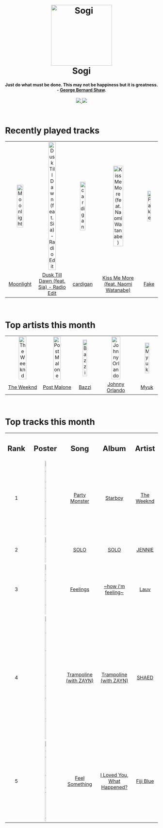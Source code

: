 <h1 align='center'>
  <br>
  <a href='https://www.youtube.com/watch?v=dQw4w9WgXcQ'><img src='https://i.ibb.co/XYSwTqV/kaguya-modified.png' alt='Sogi' width='200'></a>
  <br>
  Sogi
  <br>
</h1>

<h4 align='center'>Just do what must be done. This may not be happiness but it is greatness. - <a href='https://duckduckgo.com/?q=George+Bernard+Shaw' target='_blank'>George Bernard Shaw</a>.</h4>

<p align='center'>
  <a href='https://discord.gg/96EA7ENfV9'>
    <img src='https://img.shields.io/discord/775232281954353183?color=blue&label=Discord'>
  </a>
  <a href='https://sxoxgxi.pythonanywhere.com/'><img src='https://img.shields.io/website?down_color=red&down_message=offline&label=Blog&up_color=light%20green&up_message=online&url=https%3A%2F%2Fsxoxgxi.pythonanywhere.com'></a>
</p>

<!------ RECENTLY PLAYED ------>

<p recentlyplayed, float='left'>
  <br>
  <h1>Recently played tracks</h1>
  <p></p>
  <table style='width:100%'>
    <tr align='center'>
      <td><img class='artists' src='https://images.weserv.nl/?mask=circle&url=https://i.scdn.co/image/ab67616d0000b273da513d25e8b3cdd4f43f7512' alt='Moonlight' style='width:50%'>
      </td>
      <td><img class='artists' src='https://images.weserv.nl/?mask=circle&url=https://i.scdn.co/image/ab67616d0000b2732bdcb339402ebd78651f09c8' alt='Dusk Till Dawn (feat. Sia) - Radio Edit' style='width:50%'>
      </td>
      <td><img class='artists' src='https://images.weserv.nl/?mask=circle&url=https://i.scdn.co/image/ab67616d0000b27395f754318336a07e85ec59bc' alt='cardigan' style='width:50%'>
      </td>
      <td><img class='artists' src='https://images.weserv.nl/?mask=circle&url=https://i.scdn.co/image/ab67616d0000b27302e38aa08451ffc986f76247' alt='Kiss Me More (feat. Naomi Watanabe)' style='width:50%'>
      </td>
      <td><img class='artists' src='https://images.weserv.nl/?mask=circle&url=https://i.scdn.co/image/ab67616d0000b2737eff443a62c51d7f9d39dc20' alt='Fake' style='width:50%'>
      </td>
    </tr>
    <tr align='center'>
      <td>
      <a href='https://open.spotify.com/track/1rWzYSHyZ5BiI4DnDRCwy7'>Moonlight</a>
      </td>
      <td>
      <a href='https://open.spotify.com/track/3e7sxremeOE3wTySiOhGiP'>Dusk Till Dawn (feat. Sia) - Radio Edit</a>
      </td>
      <td>
      <a href='https://open.spotify.com/track/4R2kfaDFhslZEMJqAFNpdd'>cardigan</a>
      </td>
      <td>
      <a href='https://open.spotify.com/track/6XgBxK1v4li6dOI5to10Sz'>Kiss Me More (feat. Naomi Watanabe)</a>
      </td>
      <td>
      <a href='https://open.spotify.com/track/4Gt2kh3QbAGU6yquOWn4aW'>Fake</a>
      </td>
    </tr>
  </table>
</p recentlyplayed>
<!------ .RECENTLY PLAYED ------>
<!------ TOP ARTISTS ------>

<p topartists, float='left'>
  <br>
  <h1>Top artists this month</h1>
  <p></p>
  <table style='width:100%'>
    <tr align='center'>
      <td><img class='artists' src='https://images.weserv.nl/?mask=circle&url=https://i.scdn.co/image/ab6761610000e5ebb5f9e28219c169fd4b9e8379' alt='The Weeknd' style='width:50%'>
      </td>
      <td><img class='artists' src='https://images.weserv.nl/?mask=circle&url=https://i.scdn.co/image/ab6761610000e5ebb894ef9fa437b0389c5567cc' alt='Post Malone' style='width:50%'>
      </td>
      <td><img class='artists' src='https://images.weserv.nl/?mask=circle&url=https://i.scdn.co/image/ab6761610000e5eb335e53b32dfd6e33fef91466' alt='Bazzi' style='width:50%'>
      </td>
      <td><img class='artists' src='https://images.weserv.nl/?mask=circle&url=https://i.scdn.co/image/ab6761610000e5eb1d851d77d3ab7d1a29808cb3' alt='Johnny Orlando' style='width:50%'>
      </td>
      <td><img class='artists' src='https://images.weserv.nl/?mask=circle&url=https://i.scdn.co/image/ab6761610000e5eb436de0a4e313bdc54b98c79c' alt='Myuk' style='width:50%'>
      </td>
    </tr>
    <tr align='center'>
      <td>
      <a href='https://open.spotify.com/artist/1Xyo4u8uXC1ZmMpatF05PJ'>The Weeknd</a>
      </td>
      <td>
      <a href='https://open.spotify.com/artist/246dkjvS1zLTtiykXe5h60'>Post Malone</a>
      </td>
      <td>
      <a href='https://open.spotify.com/artist/4GvEc3ANtPPjt1ZJllr5Zl'>Bazzi</a>
      </td>
      <td>
      <a href='https://open.spotify.com/artist/6aX6KqXgEcARRHwvWxHcFW'>Johnny Orlando</a>
      </td>
      <td>
      <a href='https://open.spotify.com/artist/7oVNI7cJUA5f1Qvu8vQlq9'>Myuk</a>
      </td>
    </tr>
  </table>
</p topartists>
<!------ .TOP ARTISTS ------>

<!------ TOP SONGS ------>

<p topsongs, float='left' >
  <br>
  <h1>Top tracks this month</h1>
  <p></p>
  <table style='width:100%'>
    <tr align='center'>
      <td>
      <h2>Rank</h2>
      </td>
      <td>
      <h2>Poster</h2>
      </td>
      <td>
      <h2>Song</h2>
      </td>
      <td>
      <h2>Album</h2>
      </td>
      <td>
      <h2>Artist</h2>
      </td>
    </tr>
    <tr align='center'>
      <td>
      1
      </td>
      <td><img class='artists' src='https://images.weserv.nl/?mask=circle&url=https://i.scdn.co/image/ab67616d0000b2734718e2b124f79258be7bc452' alt='Party Monster' style='width:10%'>
      </td>
      <td>
      <a href='https://open.spotify.com/track/4F7A0DXBrmUAkp32uenhZt'>Party Monster</a>
      </td>
      <td>
      <a href='https://open.spotify.com/album/2ODvWsOgouMbaA5xf0RkJe'>Starboy</a>
      </td>
      <td>
      <a href='https://open.spotify.com/artist/1Xyo4u8uXC1ZmMpatF05PJ'>The Weeknd</a>
      </td>
    </tr>
    <tr align='center'>
      <td>
      2
      </td>
      <td><img class='artists' src='https://images.weserv.nl/?mask=circle&url=https://i.scdn.co/image/ab67616d0000b273d0b43791d31a569726a34064' alt='SOLO' style='width:10%'>
      </td>
      <td>
      <a href='https://open.spotify.com/track/1R0hxCA5R7z5TiaXBZR7Mf'>SOLO</a>
      </td>
      <td>
      <a href='https://open.spotify.com/album/6ahu9PIZBzbOR4ZYhBtike'>SOLO</a>
      </td>
      <td>
      <a href='https://open.spotify.com/artist/250b0Wlc5Vk0CoUsaCY84M'>JENNIE</a>
      </td>
    </tr>
    <tr align='center'>
      <td>
      3
      </td>
      <td><img class='artists' src='https://images.weserv.nl/?mask=circle&url=https://i.scdn.co/image/ab67616d0000b27336b12a4082f11d16a519b964' alt='Feelings' style='width:10%'>
      </td>
      <td>
      <a href='https://open.spotify.com/track/0s26En1JoJhVj32vizElpA'>Feelings</a>
      </td>
      <td>
      <a href='https://open.spotify.com/album/6EgJXcGqaUvgZIF9bqPXfP'>~how i'm feeling~</a>
      </td>
      <td>
      <a href='https://open.spotify.com/artist/5JZ7CnR6gTvEMKX4g70Amv'>Lauv</a>
      </td>
    </tr>
    <tr align='center'>
      <td>
      4
      </td>
      <td><img class='artists' src='https://images.weserv.nl/?mask=circle&url=https://i.scdn.co/image/ab67616d0000b273376ab4e92e92e23191cb4d32' alt='Trampoline (with ZAYN)' style='width:10%'>
      </td>
      <td>
      <a href='https://open.spotify.com/track/1iQDltZqI7BXnHrFy4Qo1k'>Trampoline (with ZAYN)</a>
      </td>
      <td>
      <a href='https://open.spotify.com/album/5QqqBZmdQmY1MvlnpBkagB'>Trampoline (with ZAYN)</a>
      </td>
      <td>
      <a href='https://open.spotify.com/artist/3KwmxIhSe9UTSEF37kwngR'>SHAED</a>
      </td>
    </tr>
    <tr align='center'>
      <td>
      5
      </td>
      <td><img class='artists' src='https://images.weserv.nl/?mask=circle&url=https://i.scdn.co/image/ab67616d0000b273a3aa457c9caa306e5fdaa87b' alt='Feel Something' style='width:10%'>
      </td>
      <td>
      <a href='https://open.spotify.com/track/5MWA0KkMh18hC2BkcCs4me'>Feel Something</a>
      </td>
      <td>
      <a href='https://open.spotify.com/album/3K6gfRB0Yn4IEd5VDThMXv'>I Loved You, What Happened?</a>
      </td>
      <td>
      <a href='https://open.spotify.com/artist/1e7K8jD3wRuQfnwDAOeGqe'>Fiji Blue</a>
      </td>
    </tr>
  </table>
</p topsongs>
<!------ .TOP SONGS ------>

